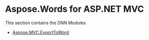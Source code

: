 # Aspose.Words for ASP.NET MVC

This section contains the DNN Modules
* [Aspose.MVC.ExportToWord](Aspose.MVC.ExportToWord)